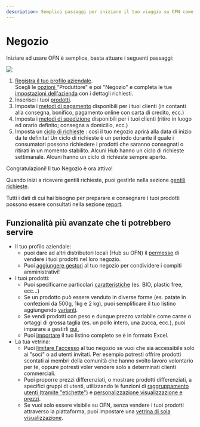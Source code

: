 ```yaml
---
description: Semplici passaggi per iniziare il tuo viaggio su OFN come NEGOZIO
---
```


# Negozio

Iniziare ad usare OFN è semplice, basta attuare i seguenti passaggi:

![](../.gitbook/assets/quick-set-up-in-5-steps-draft\_ita.png)

1. [Registra il tuo profilo aziendale](../basic-features/register-and-create-your-profile.md). \
   Scegli le [opzioni ](../basic-features/enterprise-profile/package-types.md)"Produttore" e poi "Negozio" e completa le tue [impostazioni dell'azienda](../basic-features/enterprise-profile/enterprise-settings.md) con i dettagli richiesti.
2. Inserisci i tuoi [prodotti](../basic-features/products-1/products.md).
3. Imposta i [metodi di pagamento](../basic-features/shopfront/payment-methods.md) disponibili per i tuoi clienti (in contanti alla consegna, bonifico, pagamento online con carta di credito, ecc.)
4. Imposta i [metodi di spedizione](../basic-features/shopfront/shipping-methods.md) disponibili per i tuoi clienti (ritiro in luogo ed orario definito; consegna a domicilio, ecc.)&#x20;
5. Imposta un [ciclo di richieste](../basic-features/shopfront/order-cycle/order-cycles-for-hubs.md) : così il tuo negozio aprirà alla data di inizio da te definita! Un ciclo di richieste è un periodo durante il quale i consumatori possono richiedere i prodotti che saranno consegnati o ritirati in un momento stabilito. Alcuni Hub hanno un ciclo di richieste settimanale. Alcuni hanno un ciclo di richieste sempre aperto.

Congratulazioni!  Il tuo Negozio è ora attivo!

Quando inizi a ricevere gentili richieste, puoi gestirle nella sezione [gentili richieste](../basic-features/orders/). &#x20;

Tutti i dati di cui hai bisogno per preparare e consegnare i tuoi prodotti possono essere consultati nella sezione [report](../basic-features/reports.md).

## Funzionalità più avanzate che ti potrebbero servire

* Il tuo profilo aziendale:
  * puoi dare ad altri distributori locali (Hub su OFN) il [permesso](https://app.gitbook.com/@ofn-user-guide/s/ofn-user-guide-master/\~/drafts/-MKd\_GWgfVlIQ0N0w1PF/v/it/basic-features/enterprise-profile/create-or-connect-with-your-supplying-producers/@merged) di vendere i tuoi prodotti nel loro negozio.
  * Puoi [aggiungere gestori](../basic-features/enterprise-profile/transfer-ownership.md) al tuo negozio per condividere i compiti amministrativi!
* I tuoi prodotti:&#x20;
  * Puoi specificarne particolari [caratteristiche](../basic-features/products-1/product-properties.md) (es. BIO, plastic free, ecc...)
  * Se un prodotto può essere venduto in diverse forme (es. patate in confezioni da 500g, 1kg e 2 kg), puoi semplificare il tuo listino aggiungendo [varianti](../basic-features/products-1/product-variants.md).
  * Se vendi prodotti con peso e dunque prezzo variabile come carne o ortaggi di grossa taglia (es. un pollo intero, una zucca, ecc.), puoi imparare a gestirli [qui.](../basic-features/products-1/pricing-irregular-items-kg.md)
  * Puoi [importare](../basic-features/products-1/product-and-inventory-import.md#1-import-new-products) il tuo listino completo se è in formato Excel.
* La tua vetrina:
  * Puoi [limitare l'accesso](../basic-features/shopfront/private-shopfront.md) al tuo negozio se vuoi che sia accessibile solo ai "soci" o ad utenti invitati. Per esempio potresti offrire prodotti scontati ai membri della comunità che hanno svolto lavoro volontario per te, oppure potresti voler vendere solo a determinati clienti commerciali.
  * Puoi proporre prezzi differenziati, o mostrare prodotti differenziati, a specifici gruppi di utenti, utilizzando le funzioni di [raggruppamento utenti (tramite "etichette")](../basic-features/shopfront/customer-management-and-conditional-displays-prices/tags-and-tag-rules.md) e [personalizzazione visualizzazione e prezzi](../basic-features/shopfront/customer-management-and-conditional-displays-prices/).
  * Se vuoi solo essere visibile su OFN, senza vendere i tuoi prodotti attraverso la piattaforma, puoi impostare una [vetrina di sola visualizzazione](../basic-features/shopfront/display-only-order-cycles.md).
